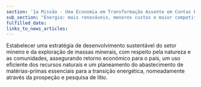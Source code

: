 ```yaml
---
section: '1a Missão - Uma Economia em Transformação Assente em Contas Equilibradas'
sub_section: "Energia: mais renováveis, menores custos e maior competitividade"
fulfilled_date:
links_to_news_articles:
---
```


Estabelecer uma estratégia de desenvolvimento sustentável do setor mineiro e da exploração de massas minerais, com respeito pela natureza e as comunidades, assegurando retorno económico para o país, um uso eficiente dos recursos naturais e um planeamento do abastecimento de matérias-primas essenciais para a transição energética, nomeadamente através da prospeção e pesquisa de lítio.
